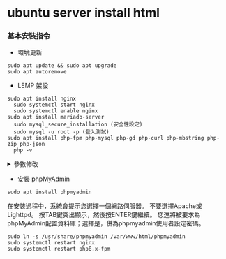 # ubuntu server install html

### 基本安裝指令

* 環境更新
```console
sudo apt update && sudo apt upgrade
sudo apt autoremove
```

* LEMP 架設
```console
sudo apt install nginx
  sudo systemctl start nginx
  sudo systemctl enable nginx
sudo apt install mariadb-server
  sudo mysql_secure_installation (安全性設定)
  sudo mysql -u root -p (登入測試)
sudo apt install php-fpm php-mysql php-gd php-curl php-mbstring php-zip php-json
  php -v
```

<details>
  <summary>參數修改</summary>

* /etc/nginx/sites-available/default
```console
server {
    listen 80;
    root /var/www/html;
    index index.php index.html index.htm;
    server_name your_domain_or_ip;

    location / {
        try_files $uri $uri/ =404;
    }

    location ~ \.php$ {
        include snippets/fastcgi-php.conf;
        fastcgi_pass unix:/var/run/php/php-fpm.sock;
    }
}
```
</details>

* 安裝 phpMyAdmin
```console
sudo apt install phpmyadmin
```
在安裝過程中，系統會提示您選擇一個網路伺服器。 不要選擇Apache或Lighttpd。 按TAB鍵突出顯示<Ok>，然後按ENTER鍵繼續。 您還將被要求為phpMyAdmin配置資料庫；選擇是，併為phpmyadmin使用者設定密碼。
```console
sudo ln -s /usr/share/phpmyadmin /var/www/html/phpmyadmin
sudo systemctl restart nginx
sudo systemctl restart php8.x-fpm
```
